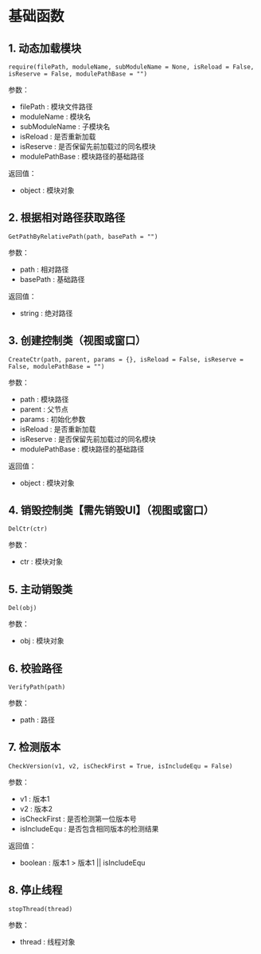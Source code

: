 # 基础函数

## 1. 动态加载模块
`require(filePath, moduleName, subModuleName = None, isReload = False, isReserve = False, modulePathBase = "")`  

参数：  
  * filePath : 模块文件路径
  * moduleName : 模块名
  * subModuleName : 子模块名
  * isReload : 是否重新加载
  * isReserve : 是否保留先前加载过的同名模块
  * modulePathBase : 模块路径的基础路径

返回值：
  * object : 模块对象


## 2. 根据相对路径获取路径
`GetPathByRelativePath(path, basePath = "")`  

参数：
  * path : 相对路径
  * basePath : 基础路径

返回值：
  * string : 绝对路径


## 3. 创建控制类（视图或窗口）
`CreateCtr(path, parent, params = {}, isReload = False, isReserve = False, modulePathBase = "")`  

参数：
  * path : 模块路径
  * parent : 父节点
  * params : 初始化参数
  * isReload : 是否重新加载
  * isReserve : 是否保留先前加载过的同名模块
  * modulePathBase : 模块路径的基础路径

返回值：
  * object : 模块对象


## 4. 销毁控制类【需先销毁UI】（视图或窗口）
`DelCtr(ctr)`  

参数：
  * ctr : 模块对象

## 5. 主动销毁类
`Del(obj)`  

参数：
  * obj : 模块对象


## 6. 校验路径
`VerifyPath(path)`  

参数：
  * path : 路径


## 7. 检测版本
`CheckVersion(v1, v2, isCheckFirst = True, isIncludeEqu = False)`  

参数：
  * v1 : 版本1
  * v2 : 版本2
  * isCheckFirst : 是否检测第一位版本号
  * isIncludeEqu : 是否包含相同版本的检测结果

返回值：
  * boolean : 版本1 > 版本1 || isIncludeEqu


## 8. 停止线程
`stopThread(thread)`  

参数：
  * thread : 线程对象
